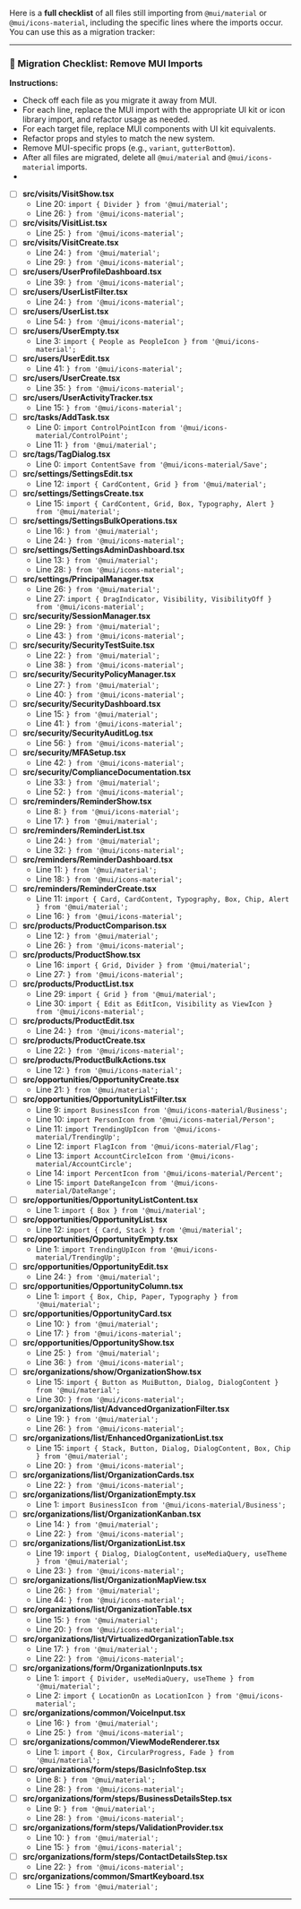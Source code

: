 Here is a **full checklist** of all files still importing from `@mui/material` or `@mui/icons-material`, including the specific lines where the imports occur. You can use this as a migration tracker:

---

### 📝 Migration Checklist: Remove MUI Imports
**Instructions:**  
- Check off each file as you migrate it away from MUI.
- For each line, replace the MUI import with the appropriate UI kit or icon library import, and refactor usage as needed.
- For each target file, replace MUI components with UI kit equivalents.
- Refactor props and styles to match the new system.
- Remove MUI-specific props (e.g., `variant`, `gutterBottom`).
- After all files are migrated, delete all `@mui/material` and `@mui/icons-material` imports.
- 
 
- [ ] **src/visits/VisitShow.tsx**
  - Line 20: `import { Divider } from '@mui/material';`
  - Line 26: `} from '@mui/icons-material';`
- [ ] **src/visits/VisitList.tsx**
  - Line 25: `} from '@mui/icons-material';`
- [ ] **src/visits/VisitCreate.tsx**
  - Line 24: `} from '@mui/material';`
  - Line 29: `} from '@mui/icons-material';`
- [ ] **src/users/UserProfileDashboard.tsx**
  - Line 39: `} from '@mui/icons-material';`
- [ ] **src/users/UserListFilter.tsx**
  - Line 24: `} from '@mui/icons-material';`
- [ ] **src/users/UserList.tsx**
  - Line 54: `} from '@mui/icons-material';`
- [ ] **src/users/UserEmpty.tsx**
  - Line 3: `import { People as PeopleIcon } from '@mui/icons-material';`
- [ ] **src/users/UserEdit.tsx**
  - Line 41: `} from '@mui/icons-material';`
- [ ] **src/users/UserCreate.tsx**
  - Line 35: `} from '@mui/icons-material';`
- [ ] **src/users/UserActivityTracker.tsx**
  - Line 15: `} from '@mui/icons-material';`
- [ ] **src/tasks/AddTask.tsx**
  - Line 0: `import ControlPointIcon from '@mui/icons-material/ControlPoint';`
  - Line 11: `} from '@mui/material';`
- [ ] **src/tags/TagDialog.tsx**
  - Line 0: `import ContentSave from '@mui/icons-material/Save';`
- [ ] **src/settings/SettingsEdit.tsx**
  - Line 12: `import { CardContent, Grid } from '@mui/material';`
- [ ] **src/settings/SettingsCreate.tsx**
  - Line 15: `import { CardContent, Grid, Box, Typography, Alert } from '@mui/material';`
- [ ] **src/settings/SettingsBulkOperations.tsx**
  - Line 16: `} from '@mui/material';`
  - Line 24: `} from '@mui/icons-material';`
- [ ] **src/settings/SettingsAdminDashboard.tsx**
  - Line 13: `} from '@mui/material';`
  - Line 28: `} from '@mui/icons-material';`
- [ ] **src/settings/PrincipalManager.tsx**
  - Line 26: `} from '@mui/material';`
  - Line 27: `import { DragIndicator, Visibility, VisibilityOff } from '@mui/icons-material';`
- [ ] **src/security/SessionManager.tsx**
  - Line 29: `} from '@mui/material';`
  - Line 43: `} from '@mui/icons-material';`
- [ ] **src/security/SecurityTestSuite.tsx**
  - Line 22: `} from '@mui/material';`
  - Line 38: `} from '@mui/icons-material';`
- [ ] **src/security/SecurityPolicyManager.tsx**
  - Line 27: `} from '@mui/material';`
  - Line 40: `} from '@mui/icons-material';`
- [ ] **src/security/SecurityDashboard.tsx**
  - Line 15: `} from '@mui/material';`
  - Line 41: `} from '@mui/icons-material';`
- [ ] **src/security/SecurityAuditLog.tsx**
  - Line 56: `} from '@mui/icons-material';`
- [ ] **src/security/MFASetup.tsx**
  - Line 42: `} from '@mui/icons-material';`
- [ ] **src/security/ComplianceDocumentation.tsx**
  - Line 33: `} from '@mui/material';`
  - Line 52: `} from '@mui/icons-material';`
- [ ] **src/reminders/ReminderShow.tsx**
  - Line 8: `} from '@mui/icons-material';`
  - Line 17: `} from '@mui/material';`
- [ ] **src/reminders/ReminderList.tsx**
  - Line 24: `} from '@mui/material';`
  - Line 32: `} from '@mui/icons-material';`
- [ ] **src/reminders/ReminderDashboard.tsx**
  - Line 11: `} from '@mui/material';`
  - Line 18: `} from '@mui/icons-material';`
- [ ] **src/reminders/ReminderCreate.tsx**
  - Line 11: `import { Card, CardContent, Typography, Box, Chip, Alert } from '@mui/material';`
  - Line 16: `} from '@mui/icons-material';`
- [ ] **src/products/ProductComparison.tsx**
  - Line 12: `} from '@mui/material';`
  - Line 26: `} from '@mui/icons-material';`
- [ ] **src/products/ProductShow.tsx**
  - Line 16: `import { Grid, Divider } from '@mui/material';`
  - Line 27: `} from '@mui/icons-material';`
- [ ] **src/products/ProductList.tsx**
  - Line 29: `import { Grid } from '@mui/material';`
  - Line 30: `import { Edit as EditIcon, Visibility as ViewIcon } from '@mui/icons-material';`
- [ ] **src/products/ProductEdit.tsx**
  - Line 24: `} from '@mui/icons-material';`
- [ ] **src/products/ProductCreate.tsx**
  - Line 22: `} from '@mui/icons-material';`
- [ ] **src/products/ProductBulkActions.tsx**
  - Line 12: `} from '@mui/icons-material';`
- [ ] **src/opportunities/OpportunityCreate.tsx**
  - Line 21: `} from '@mui/material';`
- [ ] **src/opportunities/OpportunityListFilter.tsx**
  - Line 9: `import BusinessIcon from '@mui/icons-material/Business';`
  - Line 10: `import PersonIcon from '@mui/icons-material/Person';`
  - Line 11: `import TrendingUpIcon from '@mui/icons-material/TrendingUp';`
  - Line 12: `import FlagIcon from '@mui/icons-material/Flag';`
  - Line 13: `import AccountCircleIcon from '@mui/icons-material/AccountCircle';`
  - Line 14: `import PercentIcon from '@mui/icons-material/Percent';`
  - Line 15: `import DateRangeIcon from '@mui/icons-material/DateRange';`
- [ ] **src/opportunities/OpportunityListContent.tsx**
  - Line 1: `import { Box } from '@mui/material';`
- [ ] **src/opportunities/OpportunityList.tsx**
  - Line 12: `import { Card, Stack } from '@mui/material';`
- [ ] **src/opportunities/OpportunityEmpty.tsx**
  - Line 1: `import TrendingUpIcon from '@mui/icons-material/TrendingUp';`
- [ ] **src/opportunities/OpportunityEdit.tsx**
  - Line 24: `} from '@mui/material';`
- [ ] **src/opportunities/OpportunityColumn.tsx**
  - Line 1: `import { Box, Chip, Paper, Typography } from '@mui/material';`
- [ ] **src/opportunities/OpportunityCard.tsx**
  - Line 10: `} from '@mui/material';`
  - Line 17: `} from '@mui/icons-material';`
- [ ] **src/opportunities/OpportunityShow.tsx**
  - Line 25: `} from '@mui/material';`
  - Line 36: `} from '@mui/icons-material';`
- [ ] **src/organizations/show/OrganizationShow.tsx**
  - Line 15: `import { Button as MuiButton, Dialog, DialogContent } from '@mui/material';`
  - Line 30: `} from '@mui/icons-material';`
- [ ] **src/organizations/list/AdvancedOrganizationFilter.tsx**
  - Line 19: `} from '@mui/material';`
  - Line 26: `} from '@mui/icons-material';`
- [ ] **src/organizations/list/EnhancedOrganizationList.tsx**
  - Line 15: `import { Stack, Button, Dialog, DialogContent, Box, Chip } from '@mui/material';`
  - Line 20: `} from '@mui/icons-material';`
- [ ] **src/organizations/list/OrganizationCards.tsx**
  - Line 22: `} from '@mui/icons-material';`
- [ ] **src/organizations/list/OrganizationEmpty.tsx**
  - Line 1: `import BusinessIcon from '@mui/icons-material/Business';`
- [ ] **src/organizations/list/OrganizationKanban.tsx**
  - Line 14: `} from '@mui/material';`
  - Line 22: `} from '@mui/icons-material';`
- [ ] **src/organizations/list/OrganizationList.tsx**
  - Line 19: `import { Dialog, DialogContent, useMediaQuery, useTheme } from '@mui/material';`
  - Line 23: `} from '@mui/icons-material';`
- [ ] **src/organizations/list/OrganizationMapView.tsx**
  - Line 26: `} from '@mui/material';`
  - Line 44: `} from '@mui/icons-material';`
- [ ] **src/organizations/list/OrganizationTable.tsx**
  - Line 15: `} from '@mui/material';`
  - Line 20: `} from '@mui/icons-material';`
- [ ] **src/organizations/list/VirtualizedOrganizationTable.tsx**
  - Line 17: `} from '@mui/material';`
  - Line 22: `} from '@mui/icons-material';`
- [ ] **src/organizations/form/OrganizationInputs.tsx**
  - Line 1: `import { Divider, useMediaQuery, useTheme } from '@mui/material';`
  - Line 2: `import { LocationOn as LocationIcon } from '@mui/icons-material';`
- [ ] **src/organizations/common/VoiceInput.tsx**
  - Line 16: `} from '@mui/material';`
  - Line 25: `} from '@mui/icons-material';`
- [ ] **src/organizations/common/ViewModeRenderer.tsx**
  - Line 1: `import { Box, CircularProgress, Fade } from '@mui/material';`
- [ ] **src/organizations/form/steps/BasicInfoStep.tsx**
  - Line 8: `} from '@mui/material';`
  - Line 28: `} from '@mui/icons-material';`
- [ ] **src/organizations/form/steps/BusinessDetailsStep.tsx**
  - Line 9: `} from '@mui/material';`
  - Line 28: `} from '@mui/icons-material';`
- [ ] **src/organizations/form/steps/ValidationProvider.tsx**
  - Line 10: `} from '@mui/material';`
  - Line 15: `} from '@mui/icons-material';`
- [ ] **src/organizations/form/steps/ContactDetailsStep.tsx**
  - Line 22: `} from '@mui/icons-material';`
- [ ] **src/organizations/common/SmartKeyboard.tsx**
  - Line 15: `} from '@mui/material';`

---


